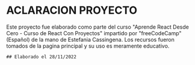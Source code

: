# ACLARACION PROYECTO
Este proyecto fue elaborado como parte del curso "Aprende React Desde Cero - Curso de React Con Proyectos" impartido por "freeCodeCamp" (Español) de la mano de Estefania Cassingena. 
Los recursos fueron tomados de la pagina principal y su uso es meramente educativo. 


    ## Elaborado el 28/11/2022
